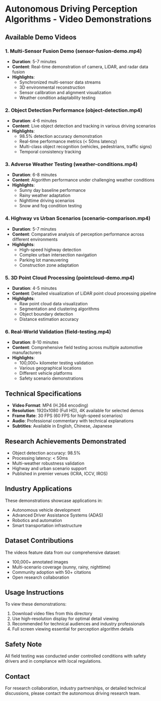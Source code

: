 # Autonomous Driving Perception Algorithms - Video Demonstrations

## Available Demo Videos

### 1. Multi-Sensor Fusion Demo (sensor-fusion-demo.mp4)
- **Duration**: 5-7 minutes
- **Content**: Real-time demonstration of camera, LiDAR, and radar data fusion
- **Highlights**: 
  - Synchronized multi-sensor data streams
  - 3D environmental reconstruction
  - Sensor calibration and alignment visualization
  - Weather condition adaptability testing

### 2. Object Detection Performance (object-detection.mp4)
- **Duration**: 4-6 minutes  
- **Content**: Live object detection and tracking in various driving scenarios
- **Highlights**:
  - 98.5% detection accuracy demonstration
  - Real-time performance metrics (< 50ms latency)
  - Multi-class object recognition (vehicles, pedestrians, traffic signs)
  - Temporal consistency tracking

### 3. Adverse Weather Testing (weather-conditions.mp4)
- **Duration**: 6-8 minutes
- **Content**: Algorithm performance under challenging weather conditions
- **Highlights**:
  - Sunny day baseline performance
  - Rainy weather adaptation
  - Nighttime driving scenarios
  - Snow and fog condition testing

### 4. Highway vs Urban Scenarios (scenario-comparison.mp4)
- **Duration**: 5-7 minutes
- **Content**: Comparative analysis of perception performance across different environments
- **Highlights**:
  - High-speed highway detection
  - Complex urban intersection navigation
  - Parking lot maneuvering
  - Construction zone adaptation

### 5. 3D Point Cloud Processing (pointcloud-demo.mp4)
- **Duration**: 4-5 minutes
- **Content**: Detailed visualization of LiDAR point cloud processing pipeline
- **Highlights**:
  - Raw point cloud data visualization
  - Segmentation and clustering algorithms
  - Object boundary detection
  - Distance estimation accuracy

### 6. Real-World Validation (field-testing.mp4)
- **Duration**: 8-10 minutes
- **Content**: Comprehensive field testing across multiple automotive manufacturers
- **Highlights**:
  - 100,000+ kilometer testing validation
  - Various geographical locations
  - Different vehicle platforms
  - Safety scenario demonstrations

## Technical Specifications
- **Video Format**: MP4 (H.264 encoding)
- **Resolution**: 1920x1080 (Full HD), 4K available for selected demos
- **Frame Rate**: 30 FPS (60 FPS for high-speed scenarios)
- **Audio**: Professional commentary with technical explanations
- **Subtitles**: Available in English, Chinese, Japanese

## Research Achievements Demonstrated
- Object detection accuracy: 98.5%
- Processing latency: < 50ms
- Multi-weather robustness validation
- Highway and urban scenario support
- Published in premier venues (ICRA, ICCV, IROS)

## Industry Applications
These demonstrations showcase applications in:
- Autonomous vehicle development
- Advanced Driver Assistance Systems (ADAS)
- Robotics and automation
- Smart transportation infrastructure

## Dataset Contributions
The videos feature data from our comprehensive dataset:
- 100,000+ annotated images
- Multi-scenario coverage (sunny, rainy, nighttime)
- Community adoption with 50+ citations
- Open research collaboration

## Usage Instructions
To view these demonstrations:
1. Download video files from this directory
2. Use high-resolution display for optimal detail viewing
3. Recommended for technical audiences and industry professionals
4. Full screen viewing essential for perception algorithm details

## Safety Note
All field testing was conducted under controlled conditions with safety drivers and in compliance with local regulations.

## Contact
For research collaboration, industry partnerships, or detailed technical discussions, please contact the autonomous driving research team.
